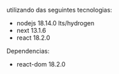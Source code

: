 utilizando das seguintes tecnologias:

- nodejs 18.14.0 lts/hydrogen
- next 13.1.6
- react 18.2.0

Dependencias:

- react-dom 18.2.0
